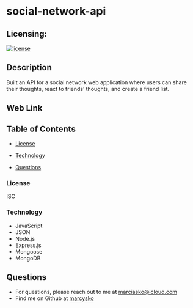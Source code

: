 # social-network-api

## Licensing:
  [![license](https://img.shields.io/badge/license-ISC-yellow)](https://shields.io)

## Description
Built an API for a social network web application where users can share their thoughts, react to friends’ thoughts, and create a friend list.



 
## Web Link







## Table of Contents
 
  * [License](#License)
  
  * [Technology](#Technology)
  
  * [Questions](#Questions)
 




### License
ISC
### Technology

- JavaScript
- JSON
- Node.js
- Express.js
- Mongoose
- MongoDB 







## Questions
* For questions, please reach out to me at marciasko@icloud.com
* Find me on Github at [marcysko](http://github.com/marcysko)
